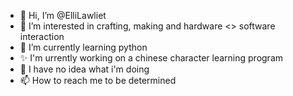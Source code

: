- 👋 Hi, I’m @ElliLawliet
- 👀 I’m interested in crafting, making and hardware <> software interaction
- 🌱 I’m currently learning python
- ✨ I'm urrently working on a chinese character learning program
- 💞️ I have no idea what i'm doing 
- 📫 How to reach me to be determined

<!---
ElliLawliet/ElliLawliet is a ✨ special ✨ repository because its `README.md` (this file) appears on your GitHub profile.
You can click the Preview link to take a look at your changes.
--->
